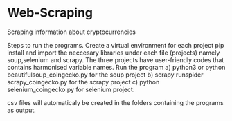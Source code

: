 # Web-Scraping

Scraping information about cryptocurrencies

Steps to run the programs. Create a virtual environment for each project pip install and import the neccesary libraries under each file (projects) namely soup,selenium and scrapy. The three projects have user-friendly codes that contains harmonised variable names. Run the program a) python3 or python beautifulsoup_coingecko.py for the soup project b) scrapy runspider scrapy_coingecko.py for the scrapy project c) python selenium_coingecko.py for selenium project.

csv files will automaticaly be created in the folders containing the programs as output.
